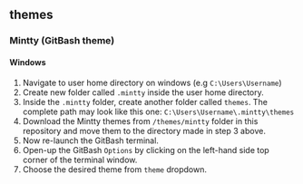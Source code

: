 ## themes

### Mintty (GitBash theme)
#### Windows
1. Navigate to user home directory on windows (e.g `C:\Users\Username`)
2. Create new folder called `.mintty` inside the user home directory.
3. Inside the `.mintty` folder, create another folder called `themes`. The complete path may look like this one: `C:\Users\Username\.mintty\themes`
4. Download the Mintty themes from `/themes/mintty` folder in this repository and move them to the directory made in step 3 above.
5. Now re-launch the GitBash terminal.
6. Open-up the GitBash `Options` by clicking on the left-hand side top corner of the terminal window.
7. Choose the desired theme from `theme` dropdown.
